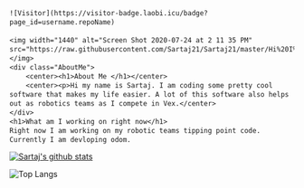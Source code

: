 <link rel = "stylesheet" type = "text/css" href = "style.css" />
<body>
    
    ![Visitor](https://visitor-badge.laobi.icu/badge?page_id=username.repoName)

    <img width="1440" alt="Screen Shot 2020-07-24 at 2 11 35 PM" src="https://raw.githubusercontent.com/Sartaj21/Sartaj21/master/Hi%20I%20am%20Sartaj%20Gill.gif"></img>
    <div class="AboutMe">
        <center><h1>About Me </h1></center>
        <center><p>Hi my name is Sartaj. I am coding some pretty cool software that makes my life easier. A lot of this software also helps out as robotics teams as I compete in Vex.</center>
    </div>
    <h1>What am I working on right now</h1>
    Right now I am working on my robotic teams tipping point code. Currently I am devloping odom.
    
 
[![Sartaj's github stats](https://github-readme-stats.vercel.app/api?username=Sartaj21&count_private=true&hide=stars&show_icons=true)](https://github.com/anuraghazra/github-readme-stats)

![Top Langs](https://github-readme-stats.vercel.app/api/top-langs/?username=laxmena&layout=compact)

</body>
